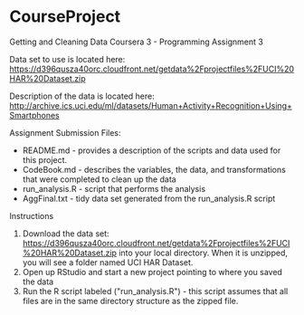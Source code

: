 # CourseProject
Getting and Cleaning Data Coursera 3 - Programming Assignment 3

Data set to use is located here:
https://d396qusza40orc.cloudfront.net/getdata%2Fprojectfiles%2FUCI%20HAR%20Dataset.zip 

Description of the data is located here:
http://archive.ics.uci.edu/ml/datasets/Human+Activity+Recognition+Using+Smartphones 

Assignment Submission Files:
 * README.md   - provides a description of the scripts and data used for this project.
 * CodeBook.md - describes the variables, the data, and transformations that were completed to clean up the data
 * run_analysis.R - script that performs the analysis
 * AggFinal.txt - tidy data set generated from the run_analysis.R script

Instructions

1.  Download the data set:  https://d396qusza40orc.cloudfront.net/getdata%2Fprojectfiles%2FUCI%20HAR%20Dataset.zip into your local directory.  When it is unzipped, you will see a folder named UCI HAR Dataset.
2.  Open up RStudio and start a new project pointing to where you saved the data
3.  Run the R script labeled ("run_analysis.R") - this script assumes that all files are in the same directory structure as the zipped file.
